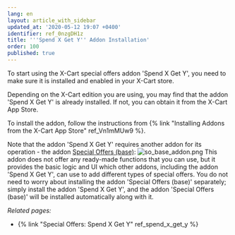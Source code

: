 ```yaml
---
lang: en
layout: article_with_sidebar
updated_at: '2020-05-12 19:07 +0400'
identifier: ref_0nzgDH1z
title: '''Spend X Get Y'' Addon Installation'
order: 100
published: true
---
```

To start using the X-Cart special offers addon 'Spend X Get Y', you need to make sure it is installed and enabled in your X-Cart store.

Depending on the X-Cart edition you are using, you may find that the addon 'Spend X Get Y' is already installed. If not, you can obtain it from the X-Cart App Store. 

To install the addon, follow the instructions from {% link "Installing Addons from the X-Cart App Store" ref_Vn1mMUw9 %}. 

Note that the addon 'Spend X Get Y' requires another addon for its operation - the addon [Special Offers (base)](https://market.x-cart.com/addons/special-offers-base.html):
![so_base_addon.png]({{site.baseurl}}/attachments/ref_buy_x_get_y/so_base_addon.png)
This addon does not offer any ready-made functions that you can use, but it provides the basic logic and UI which other addons, including the addon 'Spend X Get Y', can use to add different types of special offers.
You do not need to worry about installing the addon 'Special Offers (base)' separately; simply install the addon 'Spend X Get Y', and the addon 'Special Offers (base)' will be installed automatically along with it.


_Related pages:_

  * {% link "Special Offers: Spend X Get Y" ref_spend_x_get_y %}
